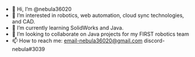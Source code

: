 - 👋 Hi, I’m @nebula36020
- 👀 I’m interested in robotics, web automation, cloud sync technologies, and CAD.
- 🌱 I’m currently learning SolidWorks and Java.
- 💞️ I’m looking to collaborate on Java projects for my FIRST robotics team 
- 📫 How to reach me: email-nebula36020@gmail.com discord-nebula#3039

<!---
nebula36020/nebula36020 is a ✨ special ✨ repository because its `README.md` (this file) appears on your GitHub profile.
You can click the Preview link to take a look at your changes.
--->
